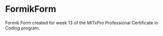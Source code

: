 # FormikForm
Formik Form created for week 13 of the MITxPro Professional Certificate in Coding program. 
